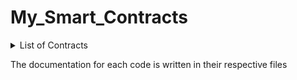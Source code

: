 # My_Smart_Contracts

<details>
  <summary>List of Contracts</summary>
  <ol>
    <li>
      Dapp-world-contest 7 contracts
      <ul>
        <li>Fibonacci Sequence</li>
        <li>Solah Parchi Thap - Easy</li>
        <li>Solah Parchi Thap - Hard</li>
      </ul>
    </li>
    <li>
      Dapp-world-contest 8 contracts
      <ul>
        <li>Palindrome</li>
        <li>Automatic Lottery System - Easy</li>
        <li>Automatic Lottery System - Hard</li>
      </ul>
    </li>
    <li>Books Manager</li>
    <li>Book Store (intermediate)</li>
    <li>Bus Ticket Manager</li>
    <li>Chocolate Bag</li>
    <li>Crowdfunding</li>
    <li>Crowdfunding 2.0</li>
    <li>Crowdfunding 3.0</li>
    <li>DAO Membership</li>
    <li>Scholarship Credit System</li>
    <li>Solah Parchi Thap game</li>
    <li>Transfer Ether</li>
    <li>Voting (intermediate)</li>
  </ol>
</details>

The documentation for each code is written in their respective files
